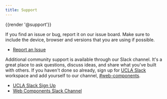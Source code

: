 ```yaml
---
title: Support
---
```

{{render '@support'}}

If you find an issue or bug, report it on our issue board. Make sure to include the device, browser and versions that you are using if possible.

- [Report an Issue](https://bitbucket.org/uclaucomm/ucla-bruin-components/issues?status=new&status=open)

Additional community support is available through our Slack channel. It's a great place to ask questions, discuss ideas, and share what you've built with others. If you haven't done so already, sign up for [UCLA Slack](http://ucla.slack.com) workspace and add yourself to our channel, [#web-components](https://ucla.slack.com/archives/C01TW0HVB0Q).

- [UCLA Slack Sign Up](http://ucla.slack.com)
- [Web Components Slack Channel](https://ucla.slack.com/archives/C01TW0HVB0Q)

<!-- ### Join the Zoom discussion

This is a recurring meeting lead by Strategic Communication. We will be collaborating with campus members to build and maintain campus branded web development tools. StratComm maintains ownership of the repositories and is working closely with the DCP to ensure ADA compliance within the tools.

#### General Agenda

This is the general agenda of each meet and may change with specific details based on what needs to be covered in the current week.

- Showcase updates entered since previous meeting
- Review current PRs or Individual Issue related to component library
- In depth discussion or review roadmap blocker
- Roadmap Check-in
- If time allotted Discuss extensions (I.E. WordPress tools, Drupal tools, other extensions if applicable)

<a class="create-button" href="https://ucla.zoom.us/meeting/tJYkd-6tqzsjEtILJ0VdFpWLUOfAHUDvJ5N0/ics">Outlook Calendar Download</a>
<a class="create-button" href="https://ucla.zoom.us/meeting/tJYkd-6tqzsjEtILJ0VdFpWLUOfAHUDvJ5N0/calendar/google/add">Google Calendar Download</a> -->
